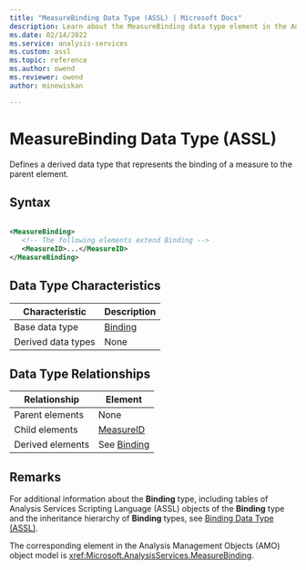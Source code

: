 ```yaml
---
title: "MeasureBinding Data Type (ASSL) | Microsoft Docs"
description: Learn about the MeasureBinding data type element in the Analysis Services Scripting Language (ASSL) schema.
ms.date: 02/14/2022
ms.service: analysis-services
ms.custom: assl
ms.topic: reference
ms.author: owend
ms.reviewer: owend
author: minewiskan

---
```

# MeasureBinding Data Type (ASSL)

  Defines a derived data type that represents the binding of a measure to the parent element.  
  
## Syntax  
  
```xml  
  
<MeasureBinding>  
   <!-- The following elements extend Binding -->  
   <MeasureID>...</MeasureID>  
</MeasureBinding>  
```  
  
## Data Type Characteristics  
  
|Characteristic|Description|  
|--------------------|-----------------|  
|Base data type|[Binding](binding-data-type-assl.md)|  
|Derived data types|None|  
  
## Data Type Relationships  
  
|Relationship|Element|  
|------------------|-------------|  
|Parent elements|None|  
|Child elements|[MeasureID](../properties/measureid-element-assl.md)|  
|Derived elements|See [Binding](binding-data-type-assl.md)|  
  
## Remarks  
 For additional information about the **Binding** type, including tables of Analysis Services Scripting Language (ASSL) objects of the **Binding** type and the inheritance hierarchy of **Binding** types, see [Binding Data Type &#40;ASSL&#41;](binding-data-type-assl.md).  
  
 The corresponding element in the Analysis Management Objects (AMO) object model is <xref:Microsoft.AnalysisServices.MeasureBinding>.  
  
  
